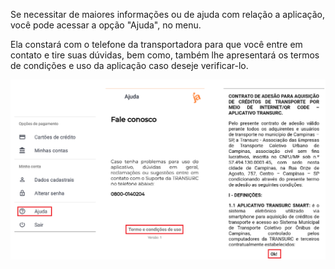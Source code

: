 Se necessitar de maiores informações ou de ajuda com relação a aplicação, você pode acessar a opção "Ajuda", no menu.

Ela constará com o telefone da transportadora para que você entre em contato e tire suas dúvidas, bem como, também lhe apresentará os termos de condições e uso da aplicação caso deseje verificar-lo.

![image.png](/.attachments/image-3a7ae3fc-b3b0-4072-9000-3ea7055090bc.png)
